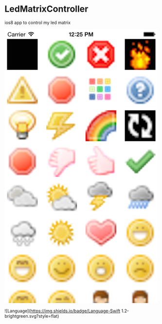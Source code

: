 # LedMatrixController
ios8 app to control my led matrix

![Image](screenshot.png?raw=true)

![Language](https://img.shields.io/badge/Language-Swift 1.2-brightgreen.svg?style=flat)
